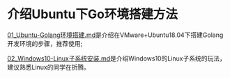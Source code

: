# 介绍Ubuntu下Go环境搭建方法

[01_Ubuntu-Golang环境搭建.md]()是介绍在VMware+Ubuntu18.04下搭建Golang开发环境的步骤，推荐使用;

[02_Windows10-Linux子系统安装.md]()是介绍Windows10的Linux子系统的玩法，建议熟悉Linux的同学在折腾。